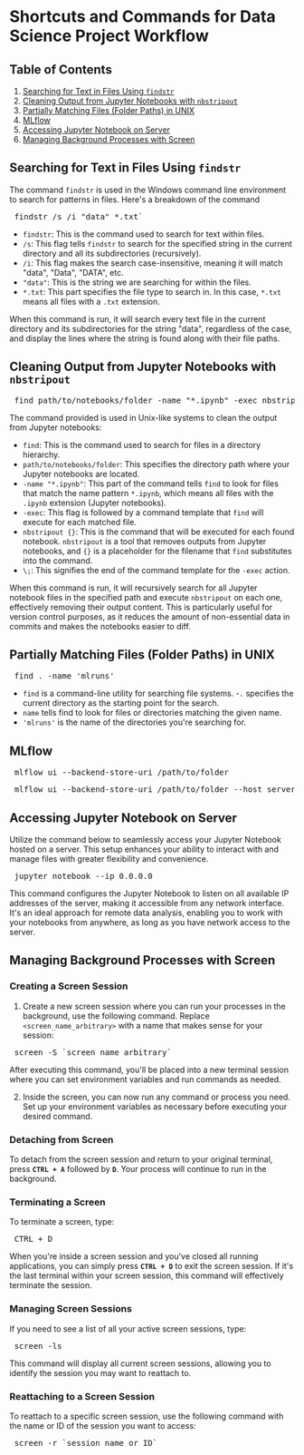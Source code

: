 # Shortcuts and Commands for Data Science Project Workflow

## Table of Contents
1. [Searching for Text in Files Using `findstr`](#searching-for-text-in-files-using-findstr)  
2. [Cleaning Output from Jupyter Notebooks with `nbstripout`](#cleaning-output-from-jupyter-notebooks-with-nbstripout)  
3. [Partially Matching Files (Folder Paths) in UNIX](#partially-matching-files-folder-paths-in-unix) 
4. [MLflow](#mlflow)
5. [Accessing Jupyter Notebook on Server](#accessing-jupyter-notebook-on-server)
6. [Managing Background Processes with Screen](#managing-background-processes-with-screen)

##  Searching for Text in Files Using `findstr`

The command `findstr` is used in the Windows command line environment to search for patterns in files. Here's a breakdown of the command

<pre> findstr /s /i "data" *.txt` </pre>

- `findstr`: This is the command used to search for text within files.  
- `/s`: This flag tells `findstr` to search for the specified string in the current directory and all its subdirectories (recursively).  
- `/i`: This flag makes the search case-insensitive, meaning it will match "data", "Data", "DATA", etc.
- `"data"`: This is the string we are searching for within the files.
- `*.txt`: This part specifies the file type to search in. In this case, `*.txt` means all files with a `.txt` extension.

When this command is run, it will search every text file in the current directory and its subdirectories for the string "data", regardless of the case, and display the lines where the string is found along with their file paths. 

## Cleaning Output from Jupyter Notebooks with `nbstripout`

<pre> find path/to/notebooks/folder -name "*.ipynb" -exec nbstripout {} \; </pre>

The command provided is used in Unix-like systems to clean the output from Jupyter notebooks:

- `find`: This is the command used to search for files in a directory hierarchy.
- `path/to/notebooks/folder`: This specifies the directory path where your Jupyter notebooks are located.
- `-name "*.ipynb"`: This part of the command tells `find` to look for files that match the name pattern `*.ipynb`, which means all files with the `.ipynb` extension (Jupyter notebooks).
- `-exec`: This flag is followed by a command template that `find` will execute for each matched file.
- `nbstripout {}`: This is the command that will be executed for each found notebook. `nbstripout` is a tool that removes outputs from Jupyter notebooks, and `{}` is a placeholder for the filename that `find` substitutes into the command.
- `\;`: This signifies the end of the command template for the `-exec` action.

When this command is run, it will recursively search for all Jupyter notebook files in the specified path and execute `nbstripout` on each one, effectively removing their output content. This is particularly useful for version control purposes, as it reduces the amount of non-essential data in commits and makes the notebooks easier to diff.

## Partially Matching Files (Folder Paths) in UNIX

<pre> find . -name 'mlruns' </pre>

- `find` is a command-line utility for searching file systems.
-`.` specifies the current directory as the starting point for the search.
- `name` tells find to look for files or directories matching the given name.
- `'mlruns'` is the name of the directories you're searching for.


## MLflow

<pre> mlflow ui --backend-store-uri /path/to/folder </pre>

<pre> mlflow ui --backend-store-uri /path/to/folder --host server name --port number </pre> 

## Accessing Jupyter Notebook on Server

Utilize the command below to seamlessly access your Jupyter Notebook hosted on a server. This setup enhances your ability to interact with and manage files with greater flexibility and convenience.

<pre> jupyter notebook --ip 0.0.0.0 </pre> 

This command configures the Jupyter Notebook to listen on all available IP addresses of the server, making it accessible from any network interface. It's an ideal approach for remote data analysis, enabling you to work with your notebooks from anywhere, as long as you have network access to the server.

## Managing Background Processes with Screen

### Creating a Screen Session

1. Create a new screen session where you can run your processes in the background, use the following command. Replace `<screen_name_arbitrary>` with a name that makes sense for your session:

<pre> screen -S `screen_name_arbitrary` </pre> 

After executing this command, you'll be placed into a new terminal session where you can set environment variables and run commands as needed.

2. Inside the screen, you can now run any command or process you need. Set up your environment variables as necessary before executing your desired command.

### Detaching from Screen

To detach from the screen session and return to your original terminal, press **`CTRL + A`** followed by **`D`**. Your process will continue to run in the background.

### Terminating a Screen

To terminate a screen, type:

<pre> CTRL + D </pre>

When you're inside a screen session and you've closed all running applications, you can simply press **`CTRL + D`** to exit the screen session. If it's the last terminal within your screen session, this command will effectively terminate the session.

### Managing Screen Sessions

If you need to see a list of all your active screen sessions, type:

<pre> screen -ls </pre>

This command will display all current screen sessions, allowing you to identify the session you may want to reattach to.

### Reattaching to a Screen Session

To reattach to a specific screen session, use the following command with the name or ID of the session you want to access:

<pre> screen -r `session_name_or_ID` </pre> 

